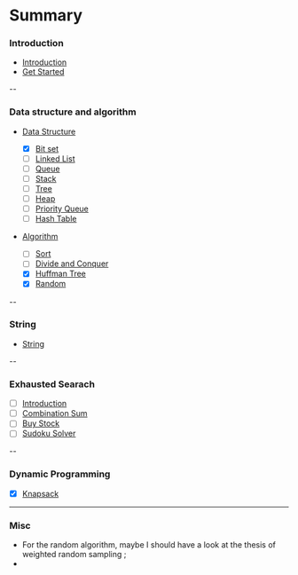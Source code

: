 # Summary

### Introduction

* [Introduction](README.md)
* [Get Started](get_started.md)

--

### Data structure and algorithm

* [Data Structure]()

  - [x] [Bit set](./basic_data_structure/bit_set.md)
  - [ ] [Linked List](./basic_data_structure/linked_list.md)
  - [ ] [Queue](./basic_data_structure/queue.md)
  - [ ] [Stack](./basic_data_structure/stack.md)
  - [ ] [Tree](./basic_data_structure/tree.md)  
  - [ ] [Heap](./basic_data_structure/heap.md)
  - [ ] [Priority Queue](./basic_data_structure/priority_queue.md)
  - [ ] [Hash Table](./basic_data_structure/hash_table.md)

* [Algorithm]()

  - [ ] [Sort](./basic_data_structure/sort.md)  
  - [ ] [Divide and Conquer](./basic_data_structure/divide_conquer.md)
  - [x] [Huffman Tree](./basic_data_structure/huffman_tree.md)
  - [x] [Random](./basic_data_structure/random.md)

--

### String

* [String](./string/string.md)

--

### Exhausted Searach

- [ ] [Introduction](./exhausted_search/exhausted_search.md)
- [ ] [Combination Sum](./exhausted_search/combination_sum.md)
- [ ] [Buy Stock](./exhausted_search/buy_stock.md)
- [ ] [Sudoku Solver](./exhausted_search/sudoku_solver.md) 

--


### Dynamic Programming
- [x] [Knapsack](./dynamic_programming/knapsack.md)





---

### Misc

* For the random algorithm, maybe I should have a look at the thesis of weighted random sampling ;
* 